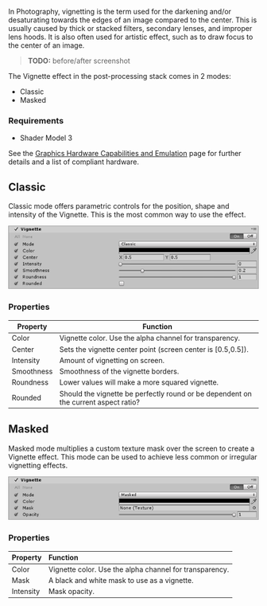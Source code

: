 In Photography, vignetting is the term used for the darkening and/or desaturating towards the edges of an image compared to the center. This is usually caused by thick or stacked filters, secondary lenses, and improper lens hoods. It is also often used for artistic effect, such as to draw focus to the center of an image.

> **TODO:** before/after screenshot

The Vignette effect in the post-processing stack comes in 2 modes:

- Classic
- Masked

### Requirements

- Shader Model 3

See the [Graphics Hardware Capabilities and Emulation](https://docs.unity3d.com/Manual/GraphicsEmulation.html) page for further details and a list of compliant hardware.

## Classic

Classic mode offers parametric controls for the position, shape and intensity of the Vignette. This is the most common way to use the effect.

![Vignette - Classic](images/vignette-1.png)

### Properties

| Property   | Function                                                 |
| -------------- | ------------------------------------------------------------ |
| Color      | Vignette color. Use the alpha channel for transparency.      |
| Center     | Sets the vignette center point (screen center is [0.5,0.5]). |
| Intensity  | Amount of vignetting on screen.                              |
| Smoothness | Smoothness of the vignette borders.                          |
| Roundness  | Lower values will make a more squared vignette.              |
| Rounded    | Should the vignette be perfectly round or be dependent on the current aspect ratio? |

## Masked

Masked mode multiplies a custom texture mask over the screen to create a Vignette effect. This mode can be used to achieve less common or irregular vignetting effects.

![Vignette - Masked](images/vignette-2.png)

### Properties

| Property  | Function                                            |
| :------------- | :------------------------------------------------------- |
| Color     | Vignette color. Use the alpha channel for transparency. |
| Mask      | A black and white mask to use as a vignette.            |
| Intensity | Mask opacity.                                           |